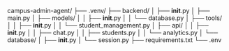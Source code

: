 campus-admin-agent/
├── .venv/
├── backend/
│   ├── __init__.py
│   ├── main.py
│   ├── models/
│   │   ├── __init__.py
│   │   └── database.py
│   ├── tools/
│   │   ├── __init__.py
│   │   └── student_management.py
│   ├── api/
│   │   ├── __init__.py
│   │   ├── chat.py
│   │   ├── students.py
│   │   └── analytics.py
│   └── database/
│       ├── __init__.py
│       └── session.py
├── requirements.txt
└── .env